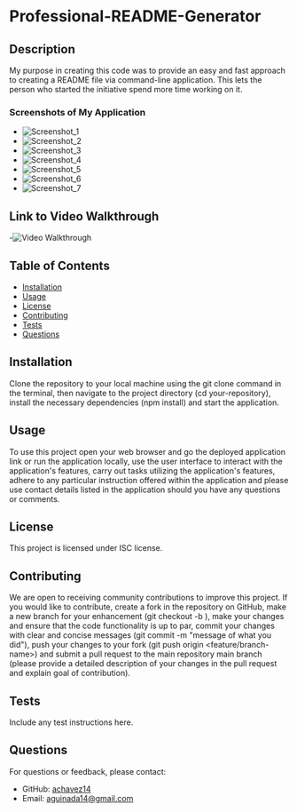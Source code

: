
# Professional-README-Generator

## Description
My purpose in creating this code was to provide an easy and fast approach to creating a README file via command-line application. This lets the person who started the initiative spend more time working on it.

### Screenshots of My Application

- ![Screenshot_1](assets/images/Screenshot_(1).png)
- ![Screenshot_2](assets/images/Screenshot_(2).png)
- ![Screenshot_3](assets/images/Screenshot_(3).png)
- ![Screenshot_4](assets/images/Screenshot_(4).png)
- ![Screenshot_5](assets/images/Screenshot_(5).png)
- ![Screenshot_6](assets/images/Screenshot_(6).png)
- ![Screenshot_7](assets/images/Screenshot_(7).png)

## Link to Video Walkthrough

-![Video Walkthrough](https://drive.google.com/file/d/1T2gry2G8zpN2OYxM6B1UKG-2WCp8ws42/view?usp=sharing)

## Table of Contents
- [Installation](#installation)
- [Usage](#usage)
- [License](#license)
- [Contributing](#contributing)
- [Tests](#tests)
- [Questions](#questions)

## Installation
Clone the repository to your local machine using the git clone command in the terminal, then navigate to the project directory (cd your-repository), install the necessary dependencies (npm install) and start the application.

## Usage
To use this project open your web browser and go the deployed application link or run the application locally, use the user interface to interact with the application's features, carry out tasks utilizing the application's features, adhere to any particular instruction offered within the application and please use contact details listed in the application should you have any questions or comments.

## License
This project is licensed under ISC license.

## Contributing
We are open to receiving community contributions to improve this project. If you would like to contribute, create a fork in the repository on GitHub, make a new branch for your enhancement (git checkout -b ), make your changes and ensure that the code functionality is up to par, commit your changes with clear and concise messages (git commit -m "message of what you did"), push your changes to your fork (git push origin <feature/branch-name>) and submit a pull request to the main repository main branch (please provide a detailed description of your changes in the pull request and explain goal of contribution).

## Tests
Include any test instructions here.

## Questions
For questions or feedback, please contact:
- GitHub: [achavez14](https://github.com/achavez14)
- Email: aguinada14@gmail.com
